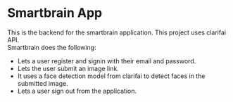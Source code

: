 # Smartbrain App
This is the backend for the smartbrain application.
This project uses clarifai API.   
Smartbrain does the following:
- Lets a user register and signin with their email and password.
- Lets the user submit an image link.
- It uses a face detection model from clarifai to detect faces in the submitted image.
- Lets a user sign out from the application. 
